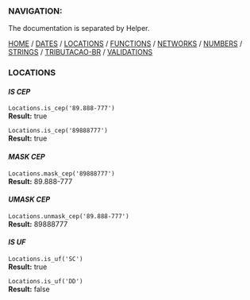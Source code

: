 ### NAVIGATION:
The documentation is separated by Helper.  

[HOME](../README.md) / [DATES](DATES.md)  / [LOCATIONS](LOCATIONS.md)  / [FUNCTIONS](FUNCTIONS.md)  / [NETWORKS](NETWORKS.md)  / [NUMBERS](NUMBERS.md)  / [STRINGS](STRINGS.md)  / [TRIBUTACAO-BR](TRIBUTACAO-BR.md)  / [VALIDATIONS](VALIDATIONS.md)  

### LOCATIONS

#### *IS CEP*

`Locations.is_cep('89.888-777')`  
**Result:** true  

`Locations.is_cep('89888777')`  
**Result:** true  

#### *MASK CEP*

`Locations.mask_cep('89888777')`  
**Result:** 89.888-777

#### *UMASK CEP*

`Locations.unmask_cep('89.888-777')`  
**Result:** 89888777

#### *IS UF*

`Locations.is_uf('SC')`  
**Result:** true

`Locations.is_uf('DD')`  
**Result:** false

